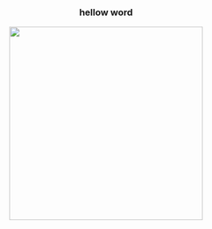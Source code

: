   <div>
        <h3 align="center">hellow word</h2>
        <div align='center' >
        <img width='350px' src="https://media.giphy.com/media/SWoSkN6DxTszqIKEqv/giphy.gif"
            alt="">
        </div>    
  </div>

